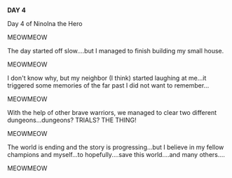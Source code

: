 <!-- title: Ina's Journal Entry: Day 4 -->

**DAY 4**

Day 4 of Ninolna the Hero

MEOWMEOW

The day started off slow....but I managed to finish building my small house.

MEOWMEOW

I don't know why, but my neighbor (I think) started laughing at me...it triggered some memories of the far past I did not want to remember...

MEOWMEOW

With the help of other brave warriors, we managed to clear two different dungeons...dungeons? TRIALS? THE THING!

MEOWMEOW

The world is ending and the story is progressing...but I believe in my fellow champions and myself...to hopefully....save this world....and many others....

MEOWMEOW
